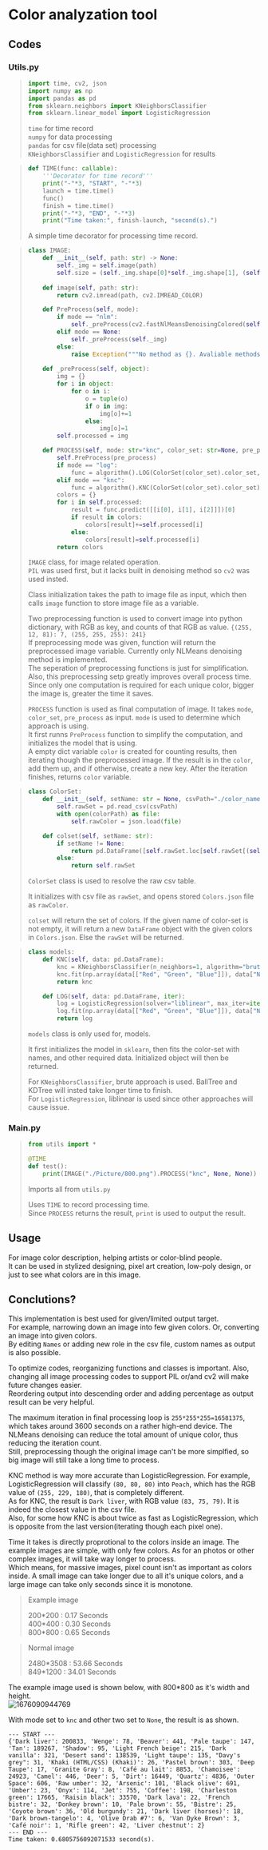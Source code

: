 # Color analyzation tool

## Codes

### Utils.py

> ```python
> import time, cv2, json
> import numpy as np
> import pandas as pd
> from sklearn.neighbors import KNeighborsClassifier
> from sklearn.linear_model import LogisticRegression
> ```
>
> `time` for time record  
> `numpy` for data processing  
> `pandas` for csv file(data set) processing  
> `KNeighborsClassifier` and `LogisticRegression` for results

> ```python
> def TIME(func: callable):
>     '''Decorator for time record'''
>     print("-"*3, "START", "-"*3)
>     launch = time.time()
>     func()
>     finish = time.time()
>     print("-"*3, "END", "-"*3)
>     print("Time taken:", finish-launch, "second(s).")
> ```
> A simple time decorator for processing time record.

> ```python
> class IMAGE:
>     def __init__(self, path: str) -> None:
>         self._img = self.image(path)
>         self.size = (self._img.shape[0]*self._img.shape[1], (self._img.shape))
>   
>     def image(self, path: str):
>         return cv2.imread(path, cv2.IMREAD_COLOR)
>
>     def PreProcess(self, mode):
>         if mode == "nlm":
>             self._preProcess(cv2.fastNlMeansDenoisingColored(self._img))
>         elif mode == None:
>             self._preProcess(self._img)
>         else:
>             raise Exception("""No method as {}. Avaliable methods are "nlm" and None.""".format(mode))
>   
>     def _preProcess(self, object):
>         img = {}
>         for i in object:
>             for o in i:
>                 o = tuple(o)
>                 if o in img:
>                     img[o]+=1
>                 else:
>                     img[o]=1
>         self.processed = img
>
>     def PROCESS(self, mode: str="knc", color_set: str=None, pre_process: str=None):
>         self.PreProcess(pre_process)
>         if mode == "log":
>             func = algorithm().LOG(ColorSet(color_set).color_set, len(self.processed))
>         elif mode == "knc":
>             func = algorithm().KNC(ColorSet(color_set).color_set)
>         colors = {}
>         for i in self.processed:
>             result = func.predict([[i[0], i[1], i[2]]])[0]
>             if result in colors:
>                 colors[result]+=self.processed[i]
>             else:
>                 colors[result]=self.processed[i]
>         return colors
> ```
>
> `IMAGE` class, for image related operation.  
> `PIL` was used first, but it lacks built in denoising method so `cv2` was used insted.
>
> Class initialization takes the path to image file as input, which then calls `image` function to store image file as a variable.
>
> Two preprocessing function is used to convert image into python dictionary, with RGB as key, and counts of that RGB as value. `{(255, 12, 81): 7, (255, 255, 255): 241}`  
> If preprocessing mode was given, function will return the preprocessed image variable. Currently only NLMeans denoising method is implemented.  
> The seperation of preprocessing functions is just for simplification.  
> Also, this preprocessing setp greatly improves overall process time. Since only one computation is required for each unique color, bigger the image is, greater the time it saves.
>
> `PROCESS` function is used as final computation of image. It takes `mode`, `color_set`, `pre_process` as input. `mode` is used to determine which approach is using.  
> It first runns `PreProcess` function to simplify the computation, and initializes the model that is using.  
> A empty dict variable `color` is created for counting results, then iterating though the preprocessed image. If the result is in the `color`, add them up, and if otherwise, create a new key. After the iteration finishes, returns `color` variable.

> ```python
> class ColorSet:
>     def __init__(self, setName: str = None, csvPath="./color_names.csv", colorPath="./Colors.json") -> None:
>         self.rawSet = pd.read_csv(csvPath)
>         with open(colorPath) as file:
>             self.rawColor = json.load(file)
>
>     def colset(self, setName: str):
>         if setName != None:
>             return pd.DataFrame([self.rawSet.loc[self.rawSet[(self.rawSet.Name == i)].index[0]] for i in self.rawColor[setName]])
>         else:
>             return self.rawSet
> ```
>
> `ColorSet` class is used to resolve the raw csv table.
>
> It initializes with csv file as `rawSet`, and opens stored `Colors.json` file as `rawColor`.
>
> `colset` will return the set of colors. If the given name of color-set is not empty, it will return a new `DataFrame` object with the given colors in `Colors.json`. Else the `rawSet` will be returned.

> ```python
> class models:
>     def KNC(self, data: pd.DataFrame):
>         knc = KNeighborsClassifier(n_neighbors=1, algorithm="brute")
>         knc.fit(np.array(data[["Red", "Green", "Blue"]]), data["Name"])
>         return knc
>
>     def LOG(self, data: pd.DataFrame, iter):
>         log = LogisticRegression(solver="liblinear", max_iter=iter)
>         log.fit(np.array(data[["Red", "Green", "Blue"]]), data["Name"])
>         return log
> ```
>
> `models` class is only used for, models.
>
> It first initializes the model in `sklearn`, then fits the color-set with names, and other required data. Initialized object will then be returned.
>
> For `KNeighborsClassifier`, brute approach is used. BallTree and KDTree will insted take longer time to finish.  
> For `LogisticRegression`, liblinear is used since other approaches will cause issue.

### Main.py

> ```python
> from utils import *
>
> @TIME
> def test():
>     print(IMAGE("./Picture/800.png").PROCESS("knc", None, None))
> ```
>
> Imports all from `utils.py`
>
> Uses `TIME` to record processing time.  
> Since `PROCESS` returns the result, `print` is used to output the result.

## Usage

For image color description, helping artists or color-blind people.  
It can be used in stylized designing, pixel art creation, low-poly design, or just to see what colors are in this image.

## Conclutions?

This implementation is best used for given/limited output target.  
For example, narrowing down an image into few given colors. Or, converting an image into given colors.  
By editing `Names` or adding new role in the csv file, custom names as output is also possible.


To optimize codes, reorganizing functions and classes is important. Also, changing all image processing codes to support PIL or/and cv2 will make future changes easier.  
Reordering output into descending order and adding percentage as output result can be very helpful. 

The maximum iteration in final processing loop is `255*255*255=16581375`, which takes around 3600 seconds on a rather high-end device. The NLMeans denoising can reduce the total amount of unique color, thus reducing the iteration count.  
Still, preprocessing though the original image can't be more simplfied, so big image will still take a long time to process.

KNC method is way more accurate than LogisticRegression. For example, LogisticRegression will classify `(80, 80, 80)` into `Peach`, which has the RGB value of `(255, 229, 180)`, that is completely different.  
As for KNC, the result is `Dark liver`, with RGB value `(83, 75, 79)`. It is indeed the closest value in the csv file.  
Also, for some how KNC is about twice as fast as LogisticRegression, which is opposite from the last version(iterating though each pixel one).


Time it takes is directly proprotional to the colors inside an image. The example images are simple, with only few colors. As for an photos or other complex images, it will take way longer to process.  
Which means, for massive images, pixel count isn't as important as colors inside. A small image can take longer due to all it's unique colors, and a large image can take only seconds since it is monotone.

> Example image
>
> 200*200 : 0.17 Seconds  
> 400\*400 : 0.30 Seconds  
> 800\*800 : 0.65 Seconds

> Normal image
>
> 2480*3508 : 53.66 Seconds  
> 849\*1200 : 34.01 Seconds

The example image used is shown below, with 800*800 as it's width and height.  
![1676090944769](image/Report/1676090944769.png)

With mode set to `knc` and other two set to `None`, the result is as shown.
```
--- START ---
{'Dark liver': 200833, 'Wenge': 78, 'Beaver': 441, 'Pale taupe': 147, 'Tan': 189267, 'Shadow': 95, 'Light French beige': 215, 'Dark vanilla': 321, 'Desert sand': 138539, 'Light taupe': 135, "Davy's grey": 31, 'Khaki (HTML/CSS) (Khaki)': 26, 'Pastel brown': 303, 'Deep Taupe': 17, 'Granite Gray': 8, 'Café au lait': 8853, 'Chamoisee': 24923, 'Camel': 446, 'Deer': 5, 'Dirt': 16449, 'Quartz': 4836, 'Outer Space': 606, 'Raw umber': 32, 'Arsenic': 101, 'Black olive': 691, 'Umber': 23, 'Onyx': 114, 'Jet': 755, 'Coffee': 198, 'Charleston green': 17665, 'Raisin black': 33570, 'Dark lava': 22, 'French bistre': 32, 'Donkey brown': 10, 'Pale brown': 55, 'Bistre': 25, 'Coyote brown': 36, 'Old burgundy': 21, 'Dark liver (horses)': 18, 'Dark brown-tangelo': 4, 'Olive Drab #7': 6, 'Van Dyke Brown': 3, 'Café noir': 1, 'Rifle green': 42, 'Liver chestnut': 2}
--- END ---
Time taken: 0.6805756092071533 second(s).
```

